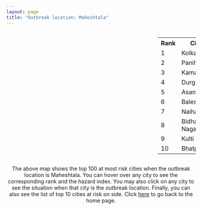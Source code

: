 ```yaml
---
layout: page
title: "Outbreak location: Maheshtala"
---
```

<div style="width: 100%; overflow: auto;">
<div style="width: 75%; float: left;">
<div id="mapid">
<script src="https://buda-magenta.github.io/hazard_map/load_map.js"></script>

<script>
var marker_outbreak = L.marker([22.508621, 88.253218],{"autoPan": true}).addTo(map); marker_outbreak.bindTooltip("Maheshtala").openTooltip();

var circle_1 = L.circle([22.541418, 88.357691], {"pane": "markerPane", "color": "red", "fill": true, "fillOpacity": 0.2, "fillRule": "evenodd", "lineCap": "round", "lineJoin": "round", "opacity": 1.0, "radius": 200280, "stroke": true, "weight": 3}).addTo(map);
circle_1.bindTooltip("Kolkata<br>rank: 1<br>hazard index: 0.200281")
circle_1.bindPopup('<a href="https://buda-magenta.github.io/hazard_map/Kolkata">Kolkata</a>')

var circle_2 = L.circle([22.695034, 88.377060], {"pane": "markerPane", "color": "red", "fill": true, "fillOpacity": 0.2, "fillRule": "evenodd", "lineCap": "round", "lineJoin": "round", "opacity": 1.0, "radius": 12951, "stroke": true, "weight": 3}).addTo(map);
circle_2.bindTooltip("Panihati<br>rank: 2<br>hazard index: 0.012951")
circle_2.bindPopup('<a href="https://buda-magenta.github.io/hazard_map/Panihati">Panihati</a>')

var circle_3 = L.circle([22.670728, 88.376342], {"pane": "markerPane", "color": "red", "fill": true, "fillOpacity": 0.2, "fillRule": "evenodd", "lineCap": "round", "lineJoin": "round", "opacity": 1.0, "radius": 11317, "stroke": true, "weight": 3}).addTo(map);
circle_3.bindTooltip("Kamarhati<br>rank: 3<br>hazard index: 0.011318")
circle_3.bindPopup('<a href="https://buda-magenta.github.io/hazard_map/Kamarhati">Kamarhati</a>')

var circle_4 = L.circle([23.535048, 87.338043], {"pane": "markerPane", "color": "red", "fill": true, "fillOpacity": 0.2, "fillRule": "evenodd", "lineCap": "round", "lineJoin": "round", "opacity": 1.0, "radius": 10572, "stroke": true, "weight": 3}).addTo(map);
circle_4.bindTooltip("Durgapur<br>rank: 4<br>hazard index: 0.010573")
circle_4.bindPopup('<a href="https://buda-magenta.github.io/hazard_map/Durgapur">Durgapur</a>')

var circle_5 = L.circle([23.687130, 86.974659], {"pane": "markerPane", "color": "red", "fill": true, "fillOpacity": 0.2, "fillRule": "evenodd", "lineCap": "round", "lineJoin": "round", "opacity": 1.0, "radius": 10527, "stroke": true, "weight": 3}).addTo(map);
circle_5.bindTooltip("Asansol<br>rank: 5<br>hazard index: 0.010527")
circle_5.bindPopup('<a href="https://buda-magenta.github.io/hazard_map/Asansol">Asansol</a>')

var circle_6 = L.circle([21.500000, 86.750000], {"pane": "markerPane", "color": "red", "fill": true, "fillOpacity": 0.2, "fillRule": "evenodd", "lineCap": "round", "lineJoin": "round", "opacity": 1.0, "radius": 7632, "stroke": true, "weight": 3}).addTo(map);
circle_6.bindTooltip("Baleshwar<br>rank: 6<br>hazard index: 0.007632")
circle_6.bindPopup('<a href="https://buda-magenta.github.io/hazard_map/Baleshwar">Baleshwar</a>')

var circle_7 = L.circle([22.890183, 88.426939], {"pane": "markerPane", "color": "red", "fill": true, "fillOpacity": 0.2, "fillRule": "evenodd", "lineCap": "round", "lineJoin": "round", "opacity": 1.0, "radius": 7388, "stroke": true, "weight": 3}).addTo(map);
circle_7.bindTooltip("Naihati<br>rank: 7<br>hazard index: 0.007389")
circle_7.bindPopup('<a href="https://buda-magenta.github.io/hazard_map/Naihati">Naihati</a>')

var circle_8 = L.circle([22.591260, 88.390964], {"pane": "markerPane", "color": "red", "fill": true, "fillOpacity": 0.2, "fillRule": "evenodd", "lineCap": "round", "lineJoin": "round", "opacity": 1.0, "radius": 7371, "stroke": true, "weight": 3}).addTo(map);
circle_8.bindTooltip("Bidhan Nagar<br>rank: 8<br>hazard index: 0.007372")
circle_8.bindPopup('<a href="https://buda-magenta.github.io/hazard_map/Bidhan_Nagar">Bidhan Nagar</a>')

var circle_9 = L.circle([23.730215, 86.839671], {"pane": "markerPane", "color": "red", "fill": true, "fillOpacity": 0.2, "fillRule": "evenodd", "lineCap": "round", "lineJoin": "round", "opacity": 1.0, "radius": 6081, "stroke": true, "weight": 3}).addTo(map);
circle_9.bindTooltip("Kulti<br>rank: 9<br>hazard index: 0.006082")
circle_9.bindPopup('<a href="https://buda-magenta.github.io/hazard_map/Kulti">Kulti</a>')

var circle_10 = L.circle([21.735348, 81.944459], {"pane": "markerPane", "color": "red", "fill": true, "fillOpacity": 0.2, "fillRule": "evenodd", "lineCap": "round", "lineJoin": "round", "opacity": 1.0, "radius": 5876, "stroke": true, "weight": 3}).addTo(map);
circle_10.bindTooltip("Bhatpara<br>rank: 10<br>hazard index: 0.005876")
circle_10.bindPopup('<a href="https://buda-magenta.github.io/hazard_map/Bhatpara">Bhatpara</a>')

var circle_11 = L.circle([22.717624, 88.488953], {"pane": "markerPane", "color": "red", "fill": true, "fillOpacity": 0.2, "fillRule": "evenodd", "lineCap": "round", "lineJoin": "round", "opacity": 1.0, "radius": 5457, "stroke": true, "weight": 3}).addTo(map);
circle_11.bindTooltip("Barasat<br>rank: 11<br>hazard index: 0.005457")
circle_11.bindPopup('<a href="https://buda-magenta.github.io/hazard_map/Barasat">Barasat</a>')

var circle_12 = L.circle([22.646958, 88.343612], {"pane": "markerPane", "color": "red", "fill": true, "fillOpacity": 0.2, "fillRule": "evenodd", "lineCap": "round", "lineJoin": "round", "opacity": 1.0, "radius": 5310, "stroke": true, "weight": 3}).addTo(map);
circle_12.bindTooltip("Bally<br>rank: 12<br>hazard index: 0.005310")
circle_12.bindPopup('<a href="https://buda-magenta.github.io/hazard_map/Bally">Bally</a>')

var circle_13 = L.circle([22.707369, 88.374437], {"pane": "markerPane", "color": "red", "fill": true, "fillOpacity": 0.2, "fillRule": "evenodd", "lineCap": "round", "lineJoin": "round", "opacity": 1.0, "radius": 4503, "stroke": true, "weight": 3}).addTo(map);
circle_13.bindTooltip("Baranagar<br>rank: 13<br>hazard index: 0.004503")
circle_13.bindPopup('<a href="https://buda-magenta.github.io/hazard_map/Baranagar">Baranagar</a>')

var circle_14 = L.circle([22.870214, 88.419608], {"pane": "markerPane", "color": "red", "fill": true, "fillOpacity": 0.2, "fillRule": "evenodd", "lineCap": "round", "lineJoin": "round", "opacity": 1.0, "radius": 4497, "stroke": true, "weight": 3}).addTo(map);
circle_14.bindTooltip("Barrackpur<br>rank: 14<br>hazard index: 0.004498")
circle_14.bindPopup('<a href="https://buda-magenta.github.io/hazard_map/Barrackpur">Barrackpur</a>')

var circle_15 = L.circle([23.250000, 87.750000], {"pane": "markerPane", "color": "red", "fill": true, "fillOpacity": 0.2, "fillRule": "evenodd", "lineCap": "round", "lineJoin": "round", "opacity": 1.0, "radius": 4038, "stroke": true, "weight": 3}).addTo(map);
circle_15.bindTooltip("Barddhaman<br>rank: 15<br>hazard index: 0.004039")
circle_15.bindPopup('<a href="https://buda-magenta.github.io/hazard_map/Barddhaman">Barddhaman</a>')

var circle_16 = L.circle([22.741920, 88.379201], {"pane": "markerPane", "color": "red", "fill": true, "fillOpacity": 0.2, "fillRule": "evenodd", "lineCap": "round", "lineJoin": "round", "opacity": 1.0, "radius": 3930, "stroke": true, "weight": 3}).addTo(map);
circle_16.bindTooltip("Titagarh<br>rank: 16<br>hazard index: 0.003931")
circle_16.bindPopup('<a href="https://buda-magenta.github.io/hazard_map/Titagarh">Titagarh</a>')

var circle_17 = L.circle([22.028124, 88.063265], {"pane": "markerPane", "color": "red", "fill": true, "fillOpacity": 0.2, "fillRule": "evenodd", "lineCap": "round", "lineJoin": "round", "opacity": 1.0, "radius": 3767, "stroke": true, "weight": 3}).addTo(map);
circle_17.bindTooltip("Haldia<br>rank: 17<br>hazard index: 0.003767")
circle_17.bindPopup('<a href="https://buda-magenta.github.io/hazard_map/Haldia">Haldia</a>')

var circle_18 = L.circle([22.694792, 88.453018], {"pane": "markerPane", "color": "red", "fill": true, "fillOpacity": 0.2, "fillRule": "evenodd", "lineCap": "round", "lineJoin": "round", "opacity": 1.0, "radius": 3715, "stroke": true, "weight": 3}).addTo(map);
circle_18.bindTooltip("Madhyamgram<br>rank: 18<br>hazard index: 0.003716")
circle_18.bindPopup('<a href="https://buda-magenta.github.io/hazard_map/Madhyamgram">Madhyamgram</a>')

var circle_19 = L.circle([22.715699, 88.381582], {"pane": "markerPane", "color": "red", "fill": true, "fillOpacity": 0.2, "fillRule": "evenodd", "lineCap": "round", "lineJoin": "round", "opacity": 1.0, "radius": 3687, "stroke": true, "weight": 3}).addTo(map);
circle_19.bindTooltip("Khardaha<br>rank: 19<br>hazard index: 0.003687")
circle_19.bindPopup('<a href="https://buda-magenta.github.io/hazard_map/Khardaha">Khardaha</a>')

var circle_20 = L.circle([22.472223, 88.093845], {"pane": "markerPane", "color": "red", "fill": true, "fillOpacity": 0.2, "fillRule": "evenodd", "lineCap": "round", "lineJoin": "round", "opacity": 1.0, "radius": 3679, "stroke": true, "weight": 3}).addTo(map);
circle_20.bindTooltip("Uluberia<br>rank: 20<br>hazard index: 0.003679")
circle_20.bindPopup('<a href="https://buda-magenta.github.io/hazard_map/Uluberia">Uluberia</a>')

var circle_21 = L.circle([22.754995, 88.341667], {"pane": "markerPane", "color": "red", "fill": true, "fillOpacity": 0.2, "fillRule": "evenodd", "lineCap": "round", "lineJoin": "round", "opacity": 1.0, "radius": 3349, "stroke": true, "weight": 3}).addTo(map);
circle_21.bindTooltip("Serampore<br>rank: 21<br>hazard index: 0.003349")
circle_21.bindPopup('<a href="https://buda-magenta.github.io/hazard_map/Serampore">Serampore</a>')

var circle_22 = L.circle([22.901200, 88.389900], {"pane": "markerPane", "color": "red", "fill": true, "fillOpacity": 0.2, "fillRule": "evenodd", "lineCap": "round", "lineJoin": "round", "opacity": 1.0, "radius": 3272, "stroke": true, "weight": 3}).addTo(map);
circle_22.bindTooltip("Hugli-Chinsurah<br>rank: 22<br>hazard index: 0.003273")
circle_22.bindPopup('<a href="https://buda-magenta.github.io/hazard_map/Hugli-Chinsurah">Hugli-Chinsurah</a>')

var circle_23 = L.circle([22.920982, 88.437022], {"pane": "markerPane", "color": "red", "fill": true, "fillOpacity": 0.2, "fillRule": "evenodd", "lineCap": "round", "lineJoin": "round", "opacity": 1.0, "radius": 3261, "stroke": true, "weight": 3}).addTo(map);
circle_23.bindTooltip("Halisahar<br>rank: 23<br>hazard index: 0.003261")
circle_23.bindPopup('<a href="https://buda-magenta.github.io/hazard_map/Halisahar">Halisahar</a>')

var circle_24 = L.circle([22.949011, 88.435910], {"pane": "markerPane", "color": "red", "fill": true, "fillOpacity": 0.2, "fillRule": "evenodd", "lineCap": "round", "lineJoin": "round", "opacity": 1.0, "radius": 3138, "stroke": true, "weight": 3}).addTo(map);
circle_24.bindTooltip("Kanchrapara<br>rank: 24<br>hazard index: 0.003138")
circle_24.bindPopup('<a href="https://buda-magenta.github.io/hazard_map/Kanchrapara">Kanchrapara</a>')

var circle_25 = L.circle([22.667046, 88.341146], {"pane": "markerPane", "color": "red", "fill": true, "fillOpacity": 0.2, "fillRule": "evenodd", "lineCap": "round", "lineJoin": "round", "opacity": 1.0, "radius": 2960, "stroke": true, "weight": 3}).addTo(map);
circle_25.bindTooltip("Uttarpara<br>rank: 25<br>hazard index: 0.002960")
circle_25.bindPopup('<a href="https://buda-magenta.github.io/hazard_map/Uttarpara">Uttarpara</a>')

var circle_26 = L.circle([26.716413, 88.430992], {"pane": "markerPane", "color": "red", "fill": true, "fillOpacity": 0.2, "fillRule": "evenodd", "lineCap": "round", "lineJoin": "round", "opacity": 1.0, "radius": 2904, "stroke": true, "weight": 3}).addTo(map);
circle_26.bindTooltip("Siliguri<br>rank: 26<br>hazard index: 0.002904")
circle_26.bindPopup('<a href="https://buda-magenta.github.io/hazard_map/Siliguri">Siliguri</a>')

var circle_27 = L.circle([28.651718, 77.221939], {"pane": "markerPane", "color": "red", "fill": true, "fillOpacity": 0.2, "fillRule": "evenodd", "lineCap": "round", "lineJoin": "round", "opacity": 1.0, "radius": 2890, "stroke": true, "weight": 3}).addTo(map);
circle_27.bindTooltip("Delhi<br>rank: 27<br>hazard index: 0.002890")
circle_27.bindPopup('<a href="https://buda-magenta.github.io/hazard_map/Delhi">Delhi</a>')

var circle_28 = L.circle([22.840800, 88.653500], {"pane": "markerPane", "color": "red", "fill": true, "fillOpacity": 0.2, "fillRule": "evenodd", "lineCap": "round", "lineJoin": "round", "opacity": 1.0, "radius": 2841, "stroke": true, "weight": 3}).addTo(map);
circle_28.bindTooltip("Habra<br>rank: 28<br>hazard index: 0.002842")
circle_28.bindPopup('<a href="https://buda-magenta.github.io/hazard_map/Habra">Habra</a>')

var circle_29 = L.circle([23.405848, 88.495894], {"pane": "markerPane", "color": "red", "fill": true, "fillOpacity": 0.2, "fillRule": "evenodd", "lineCap": "round", "lineJoin": "round", "opacity": 1.0, "radius": 2743, "stroke": true, "weight": 3}).addTo(map);
circle_29.bindTooltip("Krishnanagar<br>rank: 29<br>hazard index: 0.002743")
circle_29.bindPopup('<a href="https://buda-magenta.github.io/hazard_map/Krishnanagar">Krishnanagar</a>')

var circle_30 = L.circle([23.259346, 88.437212], {"pane": "markerPane", "color": "red", "fill": true, "fillOpacity": 0.2, "fillRule": "evenodd", "lineCap": "round", "lineJoin": "round", "opacity": 1.0, "radius": 2735, "stroke": true, "weight": 3}).addTo(map);
circle_30.bindTooltip("Santipur<br>rank: 30<br>hazard index: 0.002735")
circle_30.bindPopup('<a href="https://buda-magenta.github.io/hazard_map/Santipur">Santipur</a>')

var circle_31 = L.circle([22.661196, 88.866022], {"pane": "markerPane", "color": "red", "fill": true, "fillOpacity": 0.2, "fillRule": "evenodd", "lineCap": "round", "lineJoin": "round", "opacity": 1.0, "radius": 2536, "stroke": true, "weight": 3}).addTo(map);
circle_31.bindTooltip("Basirhat<br>rank: 31<br>hazard index: 0.002536")
circle_31.bindPopup('<a href="https://buda-magenta.github.io/hazard_map/Basirhat">Basirhat</a>')

var circle_32 = L.circle([23.332200, 86.361600], {"pane": "markerPane", "color": "red", "fill": true, "fillOpacity": 0.2, "fillRule": "evenodd", "lineCap": "round", "lineJoin": "round", "opacity": 1.0, "radius": 2484, "stroke": true, "weight": 3}).addTo(map);
circle_32.bindTooltip("Purulia<br>rank: 32<br>hazard index: 0.002484")
circle_32.bindPopup('<a href="https://buda-magenta.github.io/hazard_map/Purulia">Purulia</a>')

var circle_33 = L.circle([22.726141, 88.343487], {"pane": "markerPane", "color": "red", "fill": true, "fillOpacity": 0.2, "fillRule": "evenodd", "lineCap": "round", "lineJoin": "round", "opacity": 1.0, "radius": 2258, "stroke": true, "weight": 3}).addTo(map);
circle_33.bindTooltip("Rishra<br>rank: 33<br>hazard index: 0.002258")
circle_33.bindPopup('<a href="https://buda-magenta.github.io/hazard_map/Rishra">Rishra</a>')

var circle_34 = L.circle([23.388901, 88.372439], {"pane": "markerPane", "color": "red", "fill": true, "fillOpacity": 0.2, "fillRule": "evenodd", "lineCap": "round", "lineJoin": "round", "opacity": 1.0, "radius": 2254, "stroke": true, "weight": 3}).addTo(map);
circle_34.bindTooltip("Nabadwip<br>rank: 34<br>hazard index: 0.002254")
circle_34.bindPopup('<a href="https://buda-magenta.github.io/hazard_map/Nabadwip">Nabadwip</a>')

var circle_35 = L.circle([22.794910, 88.331772], {"pane": "markerPane", "color": "red", "fill": true, "fillOpacity": 0.2, "fillRule": "evenodd", "lineCap": "round", "lineJoin": "round", "opacity": 1.0, "radius": 2197, "stroke": true, "weight": 3}).addTo(map);
circle_35.bindTooltip("Baidyabati<br>rank: 35<br>hazard index: 0.002197")
circle_35.bindPopup('<a href="https://buda-magenta.github.io/hazard_map/Baidyabati">Baidyabati</a>')

var circle_36 = L.circle([19.075990, 72.877393], {"pane": "markerPane", "color": "red", "fill": true, "fillOpacity": 0.2, "fillRule": "evenodd", "lineCap": "round", "lineJoin": "round", "opacity": 1.0, "radius": 2191, "stroke": true, "weight": 3}).addTo(map);
circle_36.bindTooltip("Mumbai<br>rank: 36<br>hazard index: 0.002191")
circle_36.bindPopup('<a href="https://buda-magenta.github.io/hazard_map/Mumbai">Mumbai</a>')

var circle_37 = L.circle([23.056882, 88.781851], {"pane": "markerPane", "color": "red", "fill": true, "fillOpacity": 0.2, "fillRule": "evenodd", "lineCap": "round", "lineJoin": "round", "opacity": 1.0, "radius": 2081, "stroke": true, "weight": 3}).addTo(map);
circle_37.bindTooltip("Bongaon<br>rank: 37<br>hazard index: 0.002081")
circle_37.bindPopup('<a href="https://buda-magenta.github.io/hazard_map/Bongaon">Bongaon</a>')

var circle_38 = L.circle([21.934900, 86.732400], {"pane": "markerPane", "color": "red", "fill": true, "fillOpacity": 0.2, "fillRule": "evenodd", "lineCap": "round", "lineJoin": "round", "opacity": 1.0, "radius": 2022, "stroke": true, "weight": 3}).addTo(map);
circle_38.bindTooltip("Baripada<br>rank: 38<br>hazard index: 0.002023")
circle_38.bindPopup('<a href="https://buda-magenta.github.io/hazard_map/Baripada">Baripada</a>')

var circle_39 = L.circle([22.965365, 88.403973], {"pane": "markerPane", "color": "red", "fill": true, "fillOpacity": 0.2, "fillRule": "evenodd", "lineCap": "round", "lineJoin": "round", "opacity": 1.0, "radius": 1899, "stroke": true, "weight": 3}).addTo(map);
circle_39.bindTooltip("Bansberia<br>rank: 39<br>hazard index: 0.001899")
circle_39.bindPopup('<a href="https://buda-magenta.github.io/hazard_map/Bansberia">Bansberia</a>')

var circle_40 = L.circle([22.974972, 88.434592], {"pane": "markerPane", "color": "red", "fill": true, "fillOpacity": 0.2, "fillRule": "evenodd", "lineCap": "round", "lineJoin": "round", "opacity": 1.0, "radius": 1840, "stroke": true, "weight": 3}).addTo(map);
circle_40.bindTooltip("Kalyani<br>rank: 40<br>hazard index: 0.001841")
circle_40.bindPopup('<a href="https://buda-magenta.github.io/hazard_map/Kalyani">Kalyani</a>')

var circle_41 = L.circle([23.131954, 87.207397], {"pane": "markerPane", "color": "red", "fill": true, "fillOpacity": 0.2, "fillRule": "evenodd", "lineCap": "round", "lineJoin": "round", "opacity": 1.0, "radius": 1804, "stroke": true, "weight": 3}).addTo(map);
circle_41.bindTooltip("Bankura<br>rank: 41<br>hazard index: 0.001804")
circle_41.bindPopup('<a href="https://buda-magenta.github.io/hazard_map/Bankura">Bankura</a>')

var circle_42 = L.circle([24.965712, 88.127778], {"pane": "markerPane", "color": "red", "fill": true, "fillOpacity": 0.2, "fillRule": "evenodd", "lineCap": "round", "lineJoin": "round", "opacity": 1.0, "radius": 1433, "stroke": true, "weight": 3}).addTo(map);
circle_42.bindTooltip("English Bazar<br>rank: 42<br>hazard index: 0.001434")
circle_42.bindPopup('<a href="https://buda-magenta.github.io/hazard_map/English_Bazar">English Bazar</a>')

var circle_43 = L.circle([25.133173, 86.525040], {"pane": "markerPane", "color": "red", "fill": true, "fillOpacity": 0.2, "fillRule": "evenodd", "lineCap": "round", "lineJoin": "round", "opacity": 1.0, "radius": 1427, "stroke": true, "weight": 3}).addTo(map);
circle_43.bindTooltip("Kharagpur<br>rank: 43<br>hazard index: 0.001428")
circle_43.bindPopup('<a href="https://buda-magenta.github.io/hazard_map/Kharagpur">Kharagpur</a>')

var circle_44 = L.circle([12.979120, 77.591300], {"pane": "markerPane", "color": "red", "fill": true, "fillOpacity": 0.2, "fillRule": "evenodd", "lineCap": "round", "lineJoin": "round", "opacity": 1.0, "radius": 1420, "stroke": true, "weight": 3}).addTo(map);
circle_44.bindTooltip("Bangalore<br>rank: 44<br>hazard index: 0.001421")
circle_44.bindPopup('<a href="https://buda-magenta.github.io/hazard_map/Bangalore">Bangalore</a>')

var circle_45 = L.circle([26.180598, 91.753943], {"pane": "markerPane", "color": "red", "fill": true, "fillOpacity": 0.2, "fillRule": "evenodd", "lineCap": "round", "lineJoin": "round", "opacity": 1.0, "radius": 1406, "stroke": true, "weight": 3}).addTo(map);
circle_45.bindTooltip("Guwahati<br>rank: 45<br>hazard index: 0.001406")
circle_45.bindPopup('<a href="https://buda-magenta.github.io/hazard_map/Guwahati">Guwahati</a>')

var circle_46 = L.circle([20.266777, 85.843559], {"pane": "markerPane", "color": "red", "fill": true, "fillOpacity": 0.2, "fillRule": "evenodd", "lineCap": "round", "lineJoin": "round", "opacity": 1.0, "radius": 1286, "stroke": true, "weight": 3}).addTo(map);
circle_46.bindTooltip("Bhubaneswar<br>rank: 46<br>hazard index: 0.001286")
circle_46.bindPopup('<a href="https://buda-magenta.github.io/hazard_map/Bhubaneswar">Bhubaneswar</a>')

var circle_47 = L.circle([25.609324, 85.123525], {"pane": "markerPane", "color": "red", "fill": true, "fillOpacity": 0.2, "fillRule": "evenodd", "lineCap": "round", "lineJoin": "round", "opacity": 1.0, "radius": 1201, "stroke": true, "weight": 3}).addTo(map);
circle_47.bindTooltip("Patna<br>rank: 47<br>hazard index: 0.001202")
circle_47.bindPopup('<a href="https://buda-magenta.github.io/hazard_map/Patna">Patna</a>')

var circle_48 = L.circle([13.083694, 80.270186], {"pane": "markerPane", "color": "red", "fill": true, "fillOpacity": 0.2, "fillRule": "evenodd", "lineCap": "round", "lineJoin": "round", "opacity": 1.0, "radius": 1031, "stroke": true, "weight": 3}).addTo(map);
circle_48.bindTooltip("Chennai<br>rank: 48<br>hazard index: 0.001031")
circle_48.bindPopup('<a href="https://buda-magenta.github.io/hazard_map/Chennai">Chennai</a>')

var circle_49 = L.circle([17.388786, 78.461065], {"pane": "markerPane", "color": "red", "fill": true, "fillOpacity": 0.2, "fillRule": "evenodd", "lineCap": "round", "lineJoin": "round", "opacity": 1.0, "radius": 993, "stroke": true, "weight": 3}).addTo(map);
circle_49.bindTooltip("Hyderabad<br>rank: 49<br>hazard index: 0.000993")
circle_49.bindPopup('<a href="https://buda-magenta.github.io/hazard_map/Hyderabad">Hyderabad</a>')

var circle_50 = L.circle([24.379576, 88.585573], {"pane": "markerPane", "color": "red", "fill": true, "fillOpacity": 0.2, "fillRule": "evenodd", "lineCap": "round", "lineJoin": "round", "opacity": 1.0, "radius": 953, "stroke": true, "weight": 3}).addTo(map);
circle_50.bindTooltip("Baharampur<br>rank: 50<br>hazard index: 0.000953")
circle_50.bindPopup('<a href="https://buda-magenta.github.io/hazard_map/Baharampur">Baharampur</a>')

var circle_51 = L.circle([22.801519, 86.202958], {"pane": "markerPane", "color": "red", "fill": true, "fillOpacity": 0.2, "fillRule": "evenodd", "lineCap": "round", "lineJoin": "round", "opacity": 1.0, "radius": 793, "stroke": true, "weight": 3}).addTo(map);
circle_51.bindTooltip("Jamshedpur<br>rank: 51<br>hazard index: 0.000794")
circle_51.bindPopup('<a href="https://buda-magenta.github.io/hazard_map/Jamshedpur">Jamshedpur</a>')

var circle_52 = L.circle([26.838100, 80.934600], {"pane": "markerPane", "color": "red", "fill": true, "fillOpacity": 0.2, "fillRule": "evenodd", "lineCap": "round", "lineJoin": "round", "opacity": 1.0, "radius": 756, "stroke": true, "weight": 3}).addTo(map);
circle_52.bindTooltip("Lucknow<br>rank: 52<br>hazard index: 0.000756")
circle_52.bindPopup('<a href="https://buda-magenta.github.io/hazard_map/Lucknow">Lucknow</a>')

var circle_53 = L.circle([25.572433, 83.609605], {"pane": "markerPane", "color": "red", "fill": true, "fillOpacity": 0.2, "fillRule": "evenodd", "lineCap": "round", "lineJoin": "round", "opacity": 1.0, "radius": 584, "stroke": true, "weight": 3}).addTo(map);
circle_53.bindTooltip("Medinipur<br>rank: 53<br>hazard index: 0.000585")
circle_53.bindPopup('<a href="https://buda-magenta.github.io/hazard_map/Medinipur">Medinipur</a>')

var circle_54 = L.circle([23.795281, 86.430964], {"pane": "markerPane", "color": "red", "fill": true, "fillOpacity": 0.2, "fillRule": "evenodd", "lineCap": "round", "lineJoin": "round", "opacity": 1.0, "radius": 579, "stroke": true, "weight": 3}).addTo(map);
circle_54.bindTooltip("Dhanbad<br>rank: 54<br>hazard index: 0.000579")
circle_54.bindPopup('<a href="https://buda-magenta.github.io/hazard_map/Dhanbad">Dhanbad</a>')

var circle_55 = L.circle([23.831238, 91.282382], {"pane": "markerPane", "color": "red", "fill": true, "fillOpacity": 0.2, "fillRule": "evenodd", "lineCap": "round", "lineJoin": "round", "opacity": 1.0, "radius": 576, "stroke": true, "weight": 3}).addTo(map);
circle_55.bindTooltip("Agartala<br>rank: 55<br>hazard index: 0.000576")
circle_55.bindPopup('<a href="https://buda-magenta.github.io/hazard_map/Agartala">Agartala</a>')

var circle_56 = L.circle([23.370035, 85.325013], {"pane": "markerPane", "color": "red", "fill": true, "fillOpacity": 0.2, "fillRule": "evenodd", "lineCap": "round", "lineJoin": "round", "opacity": 1.0, "radius": 542, "stroke": true, "weight": 3}).addTo(map);
circle_56.bindTooltip("Ranchi<br>rank: 56<br>hazard index: 0.000543")
circle_56.bindPopup('<a href="https://buda-magenta.github.io/hazard_map/Ranchi">Ranchi</a>')

var circle_57 = L.circle([25.286698, 87.132254], {"pane": "markerPane", "color": "red", "fill": true, "fillOpacity": 0.2, "fillRule": "evenodd", "lineCap": "round", "lineJoin": "round", "opacity": 1.0, "radius": 531, "stroke": true, "weight": 3}).addTo(map);
circle_57.bindTooltip("Bhagalpur<br>rank: 57<br>hazard index: 0.000532")
circle_57.bindPopup('<a href="https://buda-magenta.github.io/hazard_map/Bhagalpur">Bhagalpur</a>')

var circle_58 = L.circle([17.723128, 83.301284], {"pane": "markerPane", "color": "red", "fill": true, "fillOpacity": 0.2, "fillRule": "evenodd", "lineCap": "round", "lineJoin": "round", "opacity": 1.0, "radius": 525, "stroke": true, "weight": 3}).addTo(map);
circle_58.bindTooltip("Visakhapatnam<br>rank: 58<br>hazard index: 0.000526")
circle_58.bindPopup('<a href="https://buda-magenta.github.io/hazard_map/Visakhapatnam">Visakhapatnam</a>')

var circle_59 = L.circle([20.468600, 85.879200], {"pane": "markerPane", "color": "red", "fill": true, "fillOpacity": 0.2, "fillRule": "evenodd", "lineCap": "round", "lineJoin": "round", "opacity": 1.0, "radius": 511, "stroke": true, "weight": 3}).addTo(map);
circle_59.bindTooltip("Cuttack<br>rank: 59<br>hazard index: 0.000511")
circle_59.bindPopup('<a href="https://buda-magenta.github.io/hazard_map/Cuttack">Cuttack</a>')

var circle_60 = L.circle([26.698885, 88.320030], {"pane": "markerPane", "color": "red", "fill": true, "fillOpacity": 0.2, "fillRule": "evenodd", "lineCap": "round", "lineJoin": "round", "opacity": 1.0, "radius": 462, "stroke": true, "weight": 3}).addTo(map);
circle_60.bindTooltip("Bagdogra<br>rank: 60<br>hazard index: 0.000463")
circle_60.bindPopup('<a href="https://buda-magenta.github.io/hazard_map/Bagdogra">Bagdogra</a>')

var circle_61 = L.circle([21.149813, 79.082056], {"pane": "markerPane", "color": "red", "fill": true, "fillOpacity": 0.2, "fillRule": "evenodd", "lineCap": "round", "lineJoin": "round", "opacity": 1.0, "radius": 460, "stroke": true, "weight": 3}).addTo(map);
circle_61.bindTooltip("Nagpur<br>rank: 61<br>hazard index: 0.000461")
circle_61.bindPopup('<a href="https://buda-magenta.github.io/hazard_map/Nagpur">Nagpur</a>')

var circle_62 = L.circle([23.021624, 72.579707], {"pane": "markerPane", "color": "red", "fill": true, "fillOpacity": 0.2, "fillRule": "evenodd", "lineCap": "round", "lineJoin": "round", "opacity": 1.0, "radius": 450, "stroke": true, "weight": 3}).addTo(map);
circle_62.bindTooltip("Ahmedabad<br>rank: 62<br>hazard index: 0.000450")
circle_62.bindPopup('<a href="https://buda-magenta.github.io/hazard_map/Ahmedabad">Ahmedabad</a>')

var circle_63 = L.circle([25.680654, 88.124646], {"pane": "markerPane", "color": "red", "fill": true, "fillOpacity": 0.2, "fillRule": "evenodd", "lineCap": "round", "lineJoin": "round", "opacity": 1.0, "radius": 449, "stroke": true, "weight": 3}).addTo(map);
circle_63.bindTooltip("Raiganj<br>rank: 63<br>hazard index: 0.000450")
circle_63.bindPopup('<a href="https://buda-magenta.github.io/hazard_map/Raiganj">Raiganj</a>')

var circle_64 = L.circle([26.505476, 93.977739], {"pane": "markerPane", "color": "red", "fill": true, "fillOpacity": 0.2, "fillRule": "evenodd", "lineCap": "round", "lineJoin": "round", "opacity": 1.0, "radius": 430, "stroke": true, "weight": 3}).addTo(map);
circle_64.bindTooltip("Chandan Nagar<br>rank: 64<br>hazard index: 0.000431")
circle_64.bindPopup('<a href="https://buda-magenta.github.io/hazard_map/Chandan_Nagar">Chandan Nagar</a>')

var circle_65 = L.circle([18.521428, 73.854454], {"pane": "markerPane", "color": "red", "fill": true, "fillOpacity": 0.2, "fillRule": "evenodd", "lineCap": "round", "lineJoin": "round", "opacity": 1.0, "radius": 404, "stroke": true, "weight": 3}).addTo(map);
circle_65.bindTooltip("Pune<br>rank: 65<br>hazard index: 0.000404")
circle_65.bindPopup('<a href="https://buda-magenta.github.io/hazard_map/Pune">Pune</a>')

var circle_66 = L.circle([25.335649, 83.007629], {"pane": "markerPane", "color": "red", "fill": true, "fillOpacity": 0.2, "fillRule": "evenodd", "lineCap": "round", "lineJoin": "round", "opacity": 1.0, "radius": 383, "stroke": true, "weight": 3}).addTo(map);
circle_66.bindTooltip("Varanasi<br>rank: 66<br>hazard index: 0.000383")
circle_66.bindPopup('<a href="https://buda-magenta.github.io/hazard_map/Varanasi">Varanasi</a>')

var circle_67 = L.circle([26.915458, 75.818982], {"pane": "markerPane", "color": "red", "fill": true, "fillOpacity": 0.2, "fillRule": "evenodd", "lineCap": "round", "lineJoin": "round", "opacity": 1.0, "radius": 370, "stroke": true, "weight": 3}).addTo(map);
circle_67.bindTooltip("Jaipur<br>rank: 67<br>hazard index: 0.000371")
circle_67.bindPopup('<a href="https://buda-magenta.github.io/hazard_map/Jaipur">Jaipur</a>')

var circle_68 = L.circle([26.460914, 80.321759], {"pane": "markerPane", "color": "red", "fill": true, "fillOpacity": 0.2, "fillRule": "evenodd", "lineCap": "round", "lineJoin": "round", "opacity": 1.0, "radius": 368, "stroke": true, "weight": 3}).addTo(map);
circle_68.bindTooltip("Kanpur<br>rank: 68<br>hazard index: 0.000368")
circle_68.bindPopup('<a href="https://buda-magenta.github.io/hazard_map/Kanpur">Kanpur</a>')

var circle_69 = L.circle([11.664535, 92.739045], {"pane": "markerPane", "color": "red", "fill": true, "fillOpacity": 0.2, "fillRule": "evenodd", "lineCap": "round", "lineJoin": "round", "opacity": 1.0, "radius": 338, "stroke": true, "weight": 3}).addTo(map);
circle_69.bindTooltip("Port Blair<br>rank: 69<br>hazard index: 0.000339")
circle_69.bindPopup('<a href="https://buda-magenta.github.io/hazard_map/Port_Blair">Port Blair</a>')

var circle_70 = L.circle([26.626484, 88.734077], {"pane": "markerPane", "color": "red", "fill": true, "fillOpacity": 0.2, "fillRule": "evenodd", "lineCap": "round", "lineJoin": "round", "opacity": 1.0, "radius": 301, "stroke": true, "weight": 3}).addTo(map);
circle_70.bindTooltip("Jalpaiguri<br>rank: 70<br>hazard index: 0.000301")
circle_70.bindPopup('<a href="https://buda-magenta.github.io/hazard_map/Jalpaiguri">Jalpaiguri</a>')

var circle_71 = L.circle([21.063329, 86.505373], {"pane": "markerPane", "color": "red", "fill": true, "fillOpacity": 0.2, "fillRule": "evenodd", "lineCap": "round", "lineJoin": "round", "opacity": 1.0, "radius": 262, "stroke": true, "weight": 3}).addTo(map);
circle_71.bindTooltip("Bhadrak<br>rank: 71<br>hazard index: 0.000262")
circle_71.bindPopup('<a href="https://buda-magenta.github.io/hazard_map/Bhadrak">Bhadrak</a>')

var circle_72 = L.circle([16.508759, 80.618510], {"pane": "markerPane", "color": "red", "fill": true, "fillOpacity": 0.2, "fillRule": "evenodd", "lineCap": "round", "lineJoin": "round", "opacity": 1.0, "radius": 254, "stroke": true, "weight": 3}).addTo(map);
circle_72.bindTooltip("Vijayawada<br>rank: 72<br>hazard index: 0.000254")
circle_72.bindPopup('<a href="https://buda-magenta.github.io/hazard_map/Vijayawada">Vijayawada</a>')

var circle_73 = L.circle([26.298638, 87.953148], {"pane": "markerPane", "color": "red", "fill": true, "fillOpacity": 0.2, "fillRule": "evenodd", "lineCap": "round", "lineJoin": "round", "opacity": 1.0, "radius": 253, "stroke": true, "weight": 3}).addTo(map);
circle_73.bindTooltip("Kishanganj<br>rank: 73<br>hazard index: 0.000254")
circle_73.bindPopup('<a href="https://buda-magenta.github.io/hazard_map/Kishanganj">Kishanganj</a>')

var circle_74 = L.circle([21.237947, 81.633683], {"pane": "markerPane", "color": "red", "fill": true, "fillOpacity": 0.2, "fillRule": "evenodd", "lineCap": "round", "lineJoin": "round", "opacity": 1.0, "radius": 208, "stroke": true, "weight": 3}).addTo(map);
circle_74.bindTooltip("Raipur<br>rank: 74<br>hazard index: 0.000209")
circle_74.bindPopup('<a href="https://buda-magenta.github.io/hazard_map/Raipur">Raipur</a>')

var circle_75 = L.circle([24.796436, 85.007956], {"pane": "markerPane", "color": "red", "fill": true, "fillOpacity": 0.2, "fillRule": "evenodd", "lineCap": "round", "lineJoin": "round", "opacity": 1.0, "radius": 204, "stroke": true, "weight": 3}).addTo(map);
circle_75.bindTooltip("Gaya<br>rank: 75<br>hazard index: 0.000204")
circle_75.bindPopup('<a href="https://buda-magenta.github.io/hazard_map/Gaya">Gaya</a>')

var circle_76 = L.circle([24.476642, 86.606732], {"pane": "markerPane", "color": "red", "fill": true, "fillOpacity": 0.2, "fillRule": "evenodd", "lineCap": "round", "lineJoin": "round", "opacity": 1.0, "radius": 191, "stroke": true, "weight": 3}).addTo(map);
circle_76.bindTooltip("Deoghar<br>rank: 76<br>hazard index: 0.000192")
circle_76.bindPopup('<a href="https://buda-magenta.github.io/hazard_map/Deoghar">Deoghar</a>')

var circle_77 = L.circle([19.807608, 85.825254], {"pane": "markerPane", "color": "red", "fill": true, "fillOpacity": 0.2, "fillRule": "evenodd", "lineCap": "round", "lineJoin": "round", "opacity": 1.0, "radius": 190, "stroke": true, "weight": 3}).addTo(map);
circle_77.bindTooltip("Puri<br>rank: 77<br>hazard index: 0.000191")
circle_77.bindPopup('<a href="https://buda-magenta.github.io/hazard_map/Puri">Puri</a>')

var circle_78 = L.circle([26.083143, 86.032571], {"pane": "markerPane", "color": "red", "fill": true, "fillOpacity": 0.2, "fillRule": "evenodd", "lineCap": "round", "lineJoin": "round", "opacity": 1.0, "radius": 189, "stroke": true, "weight": 3}).addTo(map);
circle_78.bindTooltip("Darbhanga<br>rank: 78<br>hazard index: 0.000189")
circle_78.bindPopup('<a href="https://buda-magenta.github.io/hazard_map/Darbhanga">Darbhanga</a>')

var circle_79 = L.circle([21.170200, 72.831100], {"pane": "markerPane", "color": "red", "fill": true, "fillOpacity": 0.2, "fillRule": "evenodd", "lineCap": "round", "lineJoin": "round", "opacity": 1.0, "radius": 186, "stroke": true, "weight": 3}).addTo(map);
circle_79.bindTooltip("Surat<br>rank: 79<br>hazard index: 0.000187")
circle_79.bindPopup('<a href="https://buda-magenta.github.io/hazard_map/Surat">Surat</a>')

var circle_80 = L.circle([25.560900, 87.647654], {"pane": "markerPane", "color": "red", "fill": true, "fillOpacity": 0.2, "fillRule": "evenodd", "lineCap": "round", "lineJoin": "round", "opacity": 1.0, "radius": 174, "stroke": true, "weight": 3}).addTo(map);
circle_80.bindTooltip("Katihar<br>rank: 80<br>hazard index: 0.000175")
circle_80.bindPopup('<a href="https://buda-magenta.github.io/hazard_map/Katihar">Katihar</a>')

var circle_81 = L.circle([24.800609, 93.937000], {"pane": "markerPane", "color": "red", "fill": true, "fillOpacity": 0.2, "fillRule": "evenodd", "lineCap": "round", "lineJoin": "round", "opacity": 1.0, "radius": 173, "stroke": true, "weight": 3}).addTo(map);
circle_81.bindTooltip("Imphal<br>rank: 81<br>hazard index: 0.000173")
circle_81.bindPopup('<a href="https://buda-magenta.github.io/hazard_map/Imphal">Imphal</a>')

var circle_82 = L.circle([28.457876, 79.405571], {"pane": "markerPane", "color": "red", "fill": true, "fillOpacity": 0.2, "fillRule": "evenodd", "lineCap": "round", "lineJoin": "round", "opacity": 1.0, "radius": 167, "stroke": true, "weight": 3}).addTo(map);
circle_82.bindTooltip("Bareilly<br>rank: 82<br>hazard index: 0.000167")
circle_82.bindPopup('<a href="https://buda-magenta.github.io/hazard_map/Bareilly">Bareilly</a>')

var circle_83 = L.circle([23.699128, 85.991069], {"pane": "markerPane", "color": "red", "fill": true, "fillOpacity": 0.2, "fillRule": "evenodd", "lineCap": "round", "lineJoin": "round", "opacity": 1.0, "radius": 163, "stroke": true, "weight": 3}).addTo(map);
circle_83.bindTooltip("Bokaro<br>rank: 83<br>hazard index: 0.000164")
circle_83.bindPopup('<a href="https://buda-magenta.github.io/hazard_map/Bokaro">Bokaro</a>')

var circle_84 = L.circle([25.438130, 81.833800], {"pane": "markerPane", "color": "red", "fill": true, "fillOpacity": 0.2, "fillRule": "evenodd", "lineCap": "round", "lineJoin": "round", "opacity": 1.0, "radius": 163, "stroke": true, "weight": 3}).addTo(map);
circle_84.bindTooltip("Allahabad<br>rank: 84<br>hazard index: 0.000164")
circle_84.bindPopup('<a href="https://buda-magenta.github.io/hazard_map/Allahabad">Allahabad</a>')

var circle_85 = L.circle([26.148658, 85.340013], {"pane": "markerPane", "color": "red", "fill": true, "fillOpacity": 0.2, "fillRule": "evenodd", "lineCap": "round", "lineJoin": "round", "opacity": 1.0, "radius": 152, "stroke": true, "weight": 3}).addTo(map);
circle_85.bindTooltip("Muzaffarpur<br>rank: 85<br>hazard index: 0.000152")
circle_85.bindPopup('<a href="https://buda-magenta.github.io/hazard_map/Muzaffarpur">Muzaffarpur</a>')

var circle_86 = L.circle([19.194329, 72.970178], {"pane": "markerPane", "color": "red", "fill": true, "fillOpacity": 0.2, "fillRule": "evenodd", "lineCap": "round", "lineJoin": "round", "opacity": 1.0, "radius": 145, "stroke": true, "weight": 3}).addTo(map);
circle_86.bindTooltip("Thane<br>rank: 86<br>hazard index: 0.000145")
circle_86.bindPopup('<a href="https://buda-magenta.github.io/hazard_map/Thane">Thane</a>')

var circle_87 = L.circle([23.160894, 79.949770], {"pane": "markerPane", "color": "red", "fill": true, "fillOpacity": 0.2, "fillRule": "evenodd", "lineCap": "round", "lineJoin": "round", "opacity": 1.0, "radius": 141, "stroke": true, "weight": 3}).addTo(map);
circle_87.bindTooltip("Jabalpur<br>rank: 87<br>hazard index: 0.000142")
circle_87.bindPopup('<a href="https://buda-magenta.github.io/hazard_map/Jabalpur">Jabalpur</a>')

var circle_88 = L.circle([24.817861, 92.756221], {"pane": "markerPane", "color": "red", "fill": true, "fillOpacity": 0.2, "fillRule": "evenodd", "lineCap": "round", "lineJoin": "round", "opacity": 1.0, "radius": 137, "stroke": true, "weight": 3}).addTo(map);
circle_88.bindTooltip("Silchar<br>rank: 88<br>hazard index: 0.000138")
circle_88.bindPopup('<a href="https://buda-magenta.github.io/hazard_map/Silchar">Silchar</a>')

var circle_89 = L.circle([25.720581, 85.255560], {"pane": "markerPane", "color": "red", "fill": true, "fillOpacity": 0.2, "fillRule": "evenodd", "lineCap": "round", "lineJoin": "round", "opacity": 1.0, "radius": 132, "stroke": true, "weight": 3}).addTo(map);
circle_89.bindTooltip("Hajipur<br>rank: 89<br>hazard index: 0.000132")
circle_89.bindPopup('<a href="https://buda-magenta.github.io/hazard_map/Hajipur">Hajipur</a>')

var circle_90 = L.circle([22.214285, 84.872437], {"pane": "markerPane", "color": "red", "fill": true, "fillOpacity": 0.2, "fillRule": "evenodd", "lineCap": "round", "lineJoin": "round", "opacity": 1.0, "radius": 129, "stroke": true, "weight": 3}).addTo(map);
circle_90.bindTooltip("Raurkela<br>rank: 90<br>hazard index: 0.000129")
circle_90.bindPopup('<a href="https://buda-magenta.github.io/hazard_map/Raurkela">Raurkela</a>')

var circle_91 = L.circle([21.200996, 81.335426], {"pane": "markerPane", "color": "red", "fill": true, "fillOpacity": 0.2, "fillRule": "evenodd", "lineCap": "round", "lineJoin": "round", "opacity": 1.0, "radius": 128, "stroke": true, "weight": 3}).addTo(map);
circle_91.bindTooltip("Bhilai Nagar<br>rank: 91<br>hazard index: 0.000128")
circle_91.bindPopup('<a href="https://buda-magenta.github.io/hazard_map/Bhilai_Nagar">Bhilai Nagar</a>')

var circle_92 = L.circle([30.909016, 75.851601], {"pane": "markerPane", "color": "red", "fill": true, "fillOpacity": 0.2, "fillRule": "evenodd", "lineCap": "round", "lineJoin": "round", "opacity": 1.0, "radius": 126, "stroke": true, "weight": 3}).addTo(map);
circle_92.bindTooltip("Ludhiana<br>rank: 92<br>hazard index: 0.000126")
circle_92.bindPopup('<a href="https://buda-magenta.github.io/hazard_map/Ludhiana">Ludhiana</a>')

var circle_93 = L.circle([27.484460, 94.901945], {"pane": "markerPane", "color": "red", "fill": true, "fillOpacity": 0.2, "fillRule": "evenodd", "lineCap": "round", "lineJoin": "round", "opacity": 1.0, "radius": 125, "stroke": true, "weight": 3}).addTo(map);
circle_93.bindTooltip("Dibrugarh<br>rank: 93<br>hazard index: 0.000126")
circle_93.bindPopup('<a href="https://buda-magenta.github.io/hazard_map/Dibrugarh">Dibrugarh</a>')

var circle_94 = L.circle([25.263487, 88.789003], {"pane": "markerPane", "color": "red", "fill": true, "fillOpacity": 0.2, "fillRule": "evenodd", "lineCap": "round", "lineJoin": "round", "opacity": 1.0, "radius": 123, "stroke": true, "weight": 3}).addTo(map);
circle_94.bindTooltip("Balurghat<br>rank: 94<br>hazard index: 0.000123")
circle_94.bindPopup('<a href="https://buda-magenta.github.io/hazard_map/Balurghat">Balurghat</a>')

var circle_95 = L.circle([28.863842, 78.805778], {"pane": "markerPane", "color": "red", "fill": true, "fillOpacity": 0.2, "fillRule": "evenodd", "lineCap": "round", "lineJoin": "round", "opacity": 1.0, "radius": 119, "stroke": true, "weight": 3}).addTo(map);
circle_95.bindTooltip("Moradabad<br>rank: 95<br>hazard index: 0.000119")
circle_95.bindPopup('<a href="https://buda-magenta.github.io/hazard_map/Moradabad">Moradabad</a>')

var circle_96 = L.circle([26.671329, 83.364583], {"pane": "markerPane", "color": "red", "fill": true, "fillOpacity": 0.2, "fillRule": "evenodd", "lineCap": "round", "lineJoin": "round", "opacity": 1.0, "radius": 115, "stroke": true, "weight": 3}).addTo(map);
circle_96.bindTooltip("Gorakhpur<br>rank: 96<br>hazard index: 0.000116")
circle_96.bindPopup('<a href="https://buda-magenta.github.io/hazard_map/Gorakhpur">Gorakhpur</a>')

var circle_97 = L.circle([25.913591, 93.728371], {"pane": "markerPane", "color": "red", "fill": true, "fillOpacity": 0.2, "fillRule": "evenodd", "lineCap": "round", "lineJoin": "round", "opacity": 1.0, "radius": 112, "stroke": true, "weight": 3}).addTo(map);
circle_97.bindTooltip("Dimapur<br>rank: 97<br>hazard index: 0.000112")
circle_97.bindPopup('<a href="https://buda-magenta.github.io/hazard_map/Dimapur">Dimapur</a>')

var circle_98 = L.circle([20.011247, 73.790236], {"pane": "markerPane", "color": "red", "fill": true, "fillOpacity": 0.2, "fillRule": "evenodd", "lineCap": "round", "lineJoin": "round", "opacity": 1.0, "radius": 110, "stroke": true, "weight": 3}).addTo(map);
circle_98.bindTooltip("Nashik<br>rank: 98<br>hazard index: 0.000110")
circle_98.bindPopup('<a href="https://buda-magenta.github.io/hazard_map/Nashik">Nashik</a>')

var circle_99 = L.circle([21.400000, 83.883333], {"pane": "markerPane", "color": "red", "fill": true, "fillOpacity": 0.2, "fillRule": "evenodd", "lineCap": "round", "lineJoin": "round", "opacity": 1.0, "radius": 106, "stroke": true, "weight": 3}).addTo(map);
circle_99.bindTooltip("Sambalpur<br>rank: 99<br>hazard index: 0.000106")
circle_99.bindPopup('<a href="https://buda-magenta.github.io/hazard_map/Sambalpur">Sambalpur</a>')

var circle_100 = L.circle([22.910184, 69.899418], {"pane": "markerPane", "color": "red", "fill": true, "fillOpacity": 0.2, "fillRule": "evenodd", "lineCap": "round", "lineJoin": "round", "opacity": 1.0, "radius": 102, "stroke": true, "weight": 3}).addTo(map);
circle_100.bindTooltip("Bhadreshwar<br>rank: 100<br>hazard index: 0.000102")
circle_100.bindPopup('<a href="https://buda-magenta.github.io/hazard_map/Bhadreshwar">Bhadreshwar</a>')
</script>
</div>
</div>


<div style="width: 20%; float: right;">
<table>
<tr>
<th>Rank</th>
<th>City</th>
</tr>

<tr>
<td>1</td>
<td>Kolkata</td>
</tr>

<tr>
<td>2</td>
<td>Panihati</td>
</tr>

<tr>
<td>3</td>
<td>Kamarhati</td>
</tr>

<tr>
<td>4</td>
<td>Durgapur</td>
</tr>

<tr>
<td>5</td>
<td>Asansol</td>
</tr>

<tr>
<td>6</td>
<td>Baleshwar</td>
</tr>

<tr>
<td>7</td>
<td>Naihati</td>
</tr>

<tr>
<td>8</td>
<td>Bidhan Nagar</td>
</tr>

<tr>
<td>9</td>
<td>Kulti</td>
</tr>

<tr>
<td>10</td>
<td>Bhatpara</td>
</tr>

</table>
</div>
</div>


<p align="center"> The above map shows the top 100 at most risk cities when the outbreak location is Maheshtala. You can hover over any city to see the corresponding rank and the hazard index. You may also click on any city to see the situation when that city is the outbreak location. Finally, you can also see the list of top 10 cities at risk on side.  Click <a href="https://buda-magenta.github.io/hazard_map/">here</a> to go back to the home page.
</p>